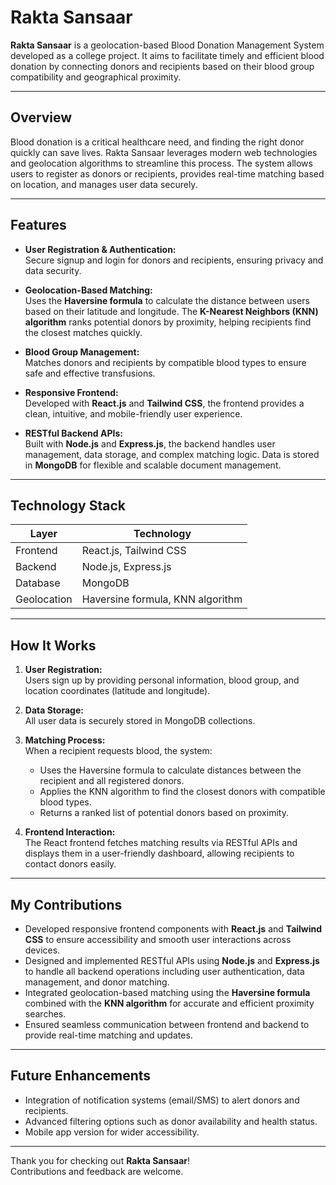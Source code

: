 # Rakta Sansaar

**Rakta Sansaar** is a geolocation-based Blood Donation Management System developed as a college project. It aims to facilitate timely and efficient blood donation by connecting donors and recipients based on their blood group compatibility and geographical proximity.

---

## Overview

Blood donation is a critical healthcare need, and finding the right donor quickly can save lives. Rakta Sansaar leverages modern web technologies and geolocation algorithms to streamline this process. The system allows users to register as donors or recipients, provides real-time matching based on location, and manages user data securely.

---

## Features

- **User Registration & Authentication:**  
  Secure signup and login for donors and recipients, ensuring privacy and data security.

- **Geolocation-Based Matching:**  
  Uses the **Haversine formula** to calculate the distance between users based on their latitude and longitude. The **K-Nearest Neighbors (KNN) algorithm** ranks potential donors by proximity, helping recipients find the closest matches quickly.

- **Blood Group Management:**  
  Matches donors and recipients by compatible blood types to ensure safe and effective transfusions.

- **Responsive Frontend:**  
  Developed with **React.js** and **Tailwind CSS**, the frontend provides a clean, intuitive, and mobile-friendly user experience.

- **RESTful Backend APIs:**  
  Built with **Node.js** and **Express.js**, the backend handles user management, data storage, and complex matching logic. Data is stored in **MongoDB** for flexible and scalable document management.

---

## Technology Stack

| Layer          | Technology           |
|----------------|----------------------|
| Frontend       | React.js, Tailwind CSS |
| Backend        | Node.js, Express.js   |
| Database       | MongoDB               |
| Geolocation    | Haversine formula, KNN algorithm |

---

## How It Works

1. **User Registration:**  
   Users sign up by providing personal information, blood group, and location coordinates (latitude and longitude).

2. **Data Storage:**  
   All user data is securely stored in MongoDB collections.

3. **Matching Process:**  
   When a recipient requests blood, the system:
   - Uses the Haversine formula to calculate distances between the recipient and all registered donors.
   - Applies the KNN algorithm to find the closest donors with compatible blood types.
   - Returns a ranked list of potential donors based on proximity.

4. **Frontend Interaction:**  
   The React frontend fetches matching results via RESTful APIs and displays them in a user-friendly dashboard, allowing recipients to contact donors easily.

---

## My Contributions

- Developed responsive frontend components with **React.js** and **Tailwind CSS** to ensure accessibility and smooth user interactions across devices.
- Designed and implemented RESTful APIs using **Node.js** and **Express.js** to handle all backend operations including user authentication, data management, and donor matching.
- Integrated geolocation-based matching using the **Haversine formula** combined with the **KNN algorithm** for accurate and efficient proximity searches.
- Ensured seamless communication between frontend and backend to provide real-time matching and updates.

---

## Future Enhancements

- Integration of notification systems (email/SMS) to alert donors and recipients.
- Advanced filtering options such as donor availability and health status.
- Mobile app version for wider accessibility.

---

Thank you for checking out **Rakta Sansaar**!  
Contributions and feedback are welcome.

